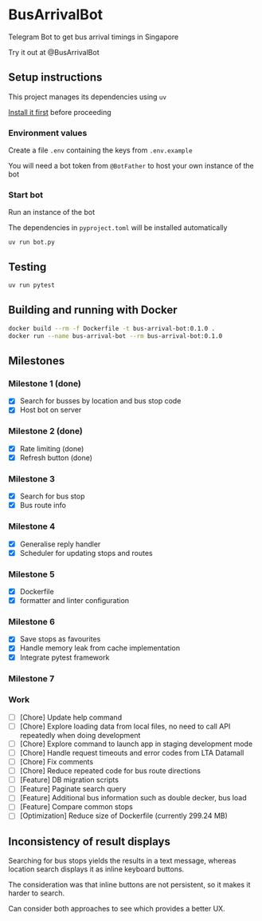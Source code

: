 # BusArrivalBot

Telegram Bot to get bus arrival timings in Singapore

Try it out at @BusArrivalBot

## Setup instructions

This project manages its dependencies using `uv`

[Install it first](https://docs.astral.sh/uv/getting-started/installation/) before proceeding

### Environment values

Create a file `.env` containing the keys from `.env.example`

You will need a bot token from `@BotFather` to host your own instance of the bot

### Start bot

Run an instance of the bot

The dependencies in `pyproject.toml` will be installed automatically

```shell
uv run bot.py
```

## Testing

```bash
uv run pytest
```

## Building and running with Docker

```bash
docker build --rm -f Dockerfile -t bus-arrival-bot:0.1.0 .
docker run --name bus-arrival-bot --rm bus-arrival-bot:0.1.0
```

## Milestones

### Milestone 1 (done)

- [x] Search for busses by location and bus stop code
- [x] Host bot on server

### Milestone 2 (done)

- [x] Rate limiting (done)
- [x] Refresh button (done)

### Milestone 3

- [x] Search for bus stop
- [x] Bus route info

### Milestone 4

- [x] Generalise reply handler
- [x] Scheduler for updating stops and routes

### Milestone 5

- [x] Dockerfile
- [x] formatter and linter configuration

### Milestone 6

- [x] Save stops as favourites
- [x] Handle memory leak from cache implementation
- [x] Integrate pytest framework

### Milestone 7

### Work

- [ ] [Chore] Update help command
- [ ] [Chore] Explore loading data from local files, no need to call API repeatedly when doing development
- [ ] [Chore] Explore command to launch app in staging development mode
- [ ] [Chore] Handle request timeouts and error codes from LTA Datamall
- [ ] [Chore] Fix comments
- [ ] [Chore] Reduce repeated code for bus route directions
- [ ] [Feature] DB migration scripts
- [ ] [Feature] Paginate search query
- [ ] [Feature] Additional bus information such as double decker, bus load
- [ ] [Feature] Compare common stops
- [ ] [Optimization] Reduce size of Dockerfile (currently 299.24 MB)

## Inconsistency of result displays

Searching for bus stops yields the results in a text message, whereas location search displays it as inline keyboard buttons.

The consideration was that inline buttons are not persistent, so it makes it harder to search.

Can consider both approaches to see which provides a better UX.
